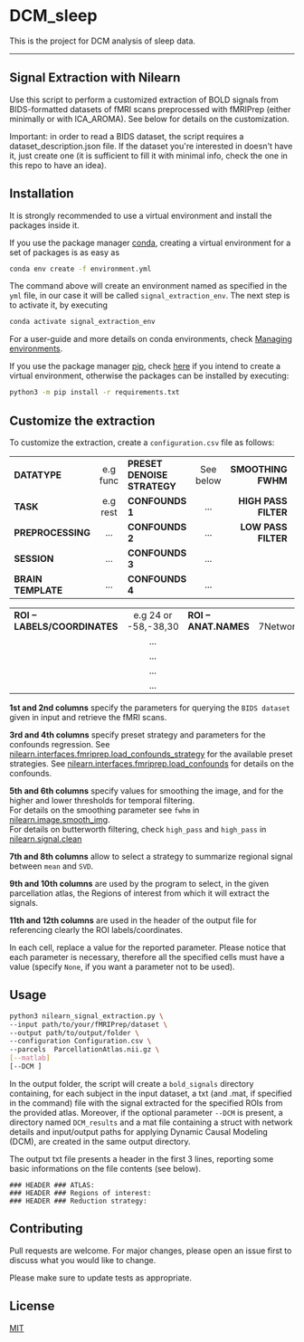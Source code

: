 # DCM_sleep

This is the project for DCM analysis of sleep data.


***

## Signal Extraction with Nilearn
Use this script to perform a customized extraction of BOLD signals from BIDS-formatted datasets of fMRI scans preprocessed with fMRIPrep (either minimally or with ICA_AROMA). See below for details on the customization.

Important: in order to read a BIDS dataset, the script requires a dataset_description.json file. If the dataset you're interested in doesn't have it, just create one (it is sufficient to fill it with minimal info, check the one in this repo to have an idea).

## Installation

It is strongly recommended to use a virtual environment and install the packages inside it. 

If you use the package manager [conda](https://docs.conda.io/en/latest/), creating a virtual environment for a set of packages is as easy as

```bash
conda env create -f environment.yml
```
The command above will create an environment named as specified in the ```yml``` file, in our case it will be called ```signal_extraction_env```. The next step is to activate it, by executing

```bash
conda activate signal_extraction_env
```
For a user-guide and more details on conda environments, check [Managing environments](https://conda.io/projects/conda/en/latest/user-guide/tasks/manage-environments.html#managing-environments). 

If you use the package manager [pip](https://pypi.org/project/pip/),  check [here](https://packaging.python.org/en/latest/tutorials/installing-packages/#creating-virtual-environments) if you intend to create a virtual environment, otherwise the packages can be installed by executing:

```bash
python3 -m pip install -r requirements.txt
```
## Customize the extraction
To customize the extraction, create a `configuration.csv`
 file as follows:

|                   |           |                           |          |                     |                 |                      |             | 
|:--------------    |:-------:  |:-----------------         | :------: | -------------:      | :-----:         | :-------------       |:----------: |
|**DATATYPE**       | e.g func  |**PRESET DENOISE STRATEGY**| See below |**SMOOTHING FWHM**  | Number, or None |**REDUCTION STRATEGY**| mean or SVD |
|**TASK**           | e.g rest  |**CONFOUNDS 1**            | ...       |**HIGH PASS FILTER**| Number, or None |                      |             |
|**PREPROCESSING**  | ...       |**CONFOUNDS 2**            | ...       |**LOW PASS FILTER** | Number, or None |                      |             |
|**SESSION**        | ...       |**CONFOUNDS 3**            | ...       |                    |                 |                      |             |
|**BRAIN TEMPLATE** | ...       |**CONFOUNDS 4**            | ...       |                    |                 |                      |             |

|                               |                       |                      |                                         |
| :-------------                |:-------------:        |  :-----              | :----------:                            |
|**ROI – LABELS/COORDINATES**   | e.g 24 or -58,-38,30  |**ROI – ANAT.NAMES**  | e.g 7Networks_LH_SalVentAttn_ParOper_1  | 
|                               | ...                   |                      | ...                                     | 
|                               | ...                   |                      | ...                                     |                
|                               | ...                   |                      | ...                                     |   
|                               | ...                   |                      | ...                                     |              

**1st and 2nd columns** specify the parameters for querying the ```BIDS dataset``` given in input and retrieve the fMRI scans.

**3rd and 4th columns** specify preset strategy and parameters for the confounds regression. See [nilearn.interfaces.fmriprep.load_confounds_strategy](https://nilearn.github.io/stable/modules/generated/nilearn.interfaces.fmriprep.load_confounds_strategy.html) for the available preset strategies.
See [nilearn.interfaces.fmriprep.load_confounds](https://nilearn.github.io/stable/modules/generated/nilearn.interfaces.fmriprep.load_confounds.html) for details on the confounds.

**5th and 6th columns** specify values for smoothing the image, and for the higher and lower thresholds for temporal filtering.   
For details on the smoothing parameter see ```fwhm``` in [nilearn.image.smooth_img](https://nilearn.github.io/stable/modules/generated/nilearn.image.smooth_img.html#).  
For details on butterworth filtering, check ```high_pass``` and ```high_pass``` in [nilearn.signal.clean](https://nilearn.github.io/dev/modules/generated/nilearn.signal.clean.html)

**7th and 8th columns** allow to select a strategy to summarize regional signal between ```mean``` and ```SVD```.

**9th and 10th columns** are used by the program to select, in the given parcellation atlas, the Regions of interest from which it will extract the signals.

**11th and 12th columns** are used in the header of the output file for referencing clearly the ROI labels/coordinates.

In each cell, replace a value for the reported parameter. Please notice that each parameter is necessary, therefore all the specified cells must have a value (specify ```None```, if you want a parameter not to be used).

## Usage

```bash
python3 nilearn_signal_extraction.py \
--input path/to/your/fMRIPrep/dataset \
--output path/to/output/folder \
--configuration Configuration.csv \
--parcels  ParcellationAtlas.nii.gz \
[--matlab]
[--DCM ]
```

In the output folder, the script will create a `bold_signals` directory containing, for each subject in the input dataset, a txt (and .mat, if specified in the command) file with the signal extracted for the specified ROIs from the provided atlas.
Moreover, if the optional parameter `--DCM` is present, a directory named `DCM_results` and a mat file containing a struct with network details and input/output paths for applying Dynamic Causal Modeling (DCM), are created in the same output directory.


The output txt file presents a header in the first 3 lines, reporting some basic informations on the file contents (see below).  
  
```### HEADER ### ATLAS:               ```  
```### HEADER ### Regions of interest: ```  
```### HEADER ### Reduction strategy:  ```

## Contributing

Pull requests are welcome. For major changes, please open an issue first
to discuss what you would like to change.

Please make sure to update tests as appropriate.

## License

[MIT](https://choosealicense.com/licenses/mit/)
